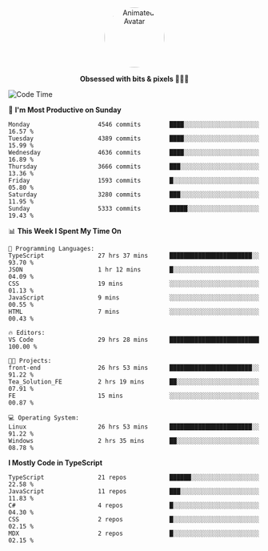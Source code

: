 
<div align="center">
  <img 
    src="https://i.postimg.cc/W1R4TF4j/d6kpuve-c97567cf-518b-4b86-a271-5c89d88d22f7.gif" 
    width="120" 
    height="120" 
    alt="Animated Avatar" 
    style="border-radius: 50%;" 
  />
  
  <strong>Obsessed with bits & pixels 🧑‍💻🎨</strong>
</div>


<!--
### 🛠️ Main Tech Stack

<div align="center">
  <img src="https://cdn.jsdelivr.net/gh/devicons/devicon/icons/javascript/javascript-original.svg" height="25" alt="JavaScript" />
  <img src="https://cdn.jsdelivr.net/gh/devicons/devicon/icons/react/react-original.svg" height="25" alt="React" />
  <img src="https://cdn.jsdelivr.net/gh/devicons/devicon/icons/cplusplus/cplusplus-original.svg" height="25" alt="C++" />
  <img src="https://cdn.jsdelivr.net/gh/devicons/devicon/icons/rust/rust-original.svg" height="25" alt="Rust" />
  <img src="https://cdn.jsdelivr.net/gh/devicons/devicon/icons/java/java-original.svg" height="25" alt="Java" />
  <img src="https://skillicons.dev/icons?i=mysql" height="25" alt="MySQL" />
  <img src="https://skillicons.dev/icons?i=pr" height="25" alt="Premiere Pro" />
</div> -->

<!--START_SECTION:waka-->
![Code Time](http://img.shields.io/badge/Code%20Time-2%2C531%20hrs%2056%20mins-blue)

📅 **I'm Most Productive on Sunday** 

```text
Monday                   4546 commits        ████░░░░░░░░░░░░░░░░░░░░░   16.57 % 
Tuesday                  4389 commits        ████░░░░░░░░░░░░░░░░░░░░░   15.99 % 
Wednesday                4636 commits        ████░░░░░░░░░░░░░░░░░░░░░   16.89 % 
Thursday                 3666 commits        ███░░░░░░░░░░░░░░░░░░░░░░   13.36 % 
Friday                   1593 commits        █░░░░░░░░░░░░░░░░░░░░░░░░   05.80 % 
Saturday                 3280 commits        ███░░░░░░░░░░░░░░░░░░░░░░   11.95 % 
Sunday                   5333 commits        █████░░░░░░░░░░░░░░░░░░░░   19.43 % 
```


📊 **This Week I Spent My Time On** 

```text
💬 Programming Languages: 
TypeScript               27 hrs 37 mins      ███████████████████████░░   93.70 % 
JSON                     1 hr 12 mins        █░░░░░░░░░░░░░░░░░░░░░░░░   04.09 % 
CSS                      19 mins             ░░░░░░░░░░░░░░░░░░░░░░░░░   01.13 % 
JavaScript               9 mins              ░░░░░░░░░░░░░░░░░░░░░░░░░   00.55 % 
HTML                     7 mins              ░░░░░░░░░░░░░░░░░░░░░░░░░   00.43 % 

🔥 Editors: 
VS Code                  29 hrs 28 mins      █████████████████████████   100.00 % 

🐱‍💻 Projects: 
front-end                26 hrs 53 mins      ███████████████████████░░   91.22 % 
Tea_Solution_FE          2 hrs 19 mins       ██░░░░░░░░░░░░░░░░░░░░░░░   07.91 % 
FE                       15 mins             ░░░░░░░░░░░░░░░░░░░░░░░░░   00.87 % 

💻 Operating System: 
Linux                    26 hrs 53 mins      ███████████████████████░░   91.22 % 
Windows                  2 hrs 35 mins       ██░░░░░░░░░░░░░░░░░░░░░░░   08.78 % 
```

**I Mostly Code in TypeScript** 

```text
TypeScript               21 repos            ██████░░░░░░░░░░░░░░░░░░░   22.58 % 
JavaScript               11 repos            ███░░░░░░░░░░░░░░░░░░░░░░   11.83 % 
C#                       4 repos             █░░░░░░░░░░░░░░░░░░░░░░░░   04.30 % 
CSS                      2 repos             █░░░░░░░░░░░░░░░░░░░░░░░░   02.15 % 
MDX                      2 repos             █░░░░░░░░░░░░░░░░░░░░░░░░   02.15 % 
```




<!--END_SECTION:waka-->
